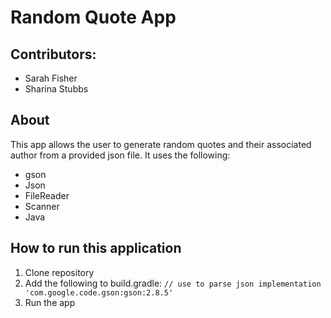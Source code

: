 # Random Quote App

## Contributors:
* Sarah Fisher
* Sharina Stubbs

## About
This app allows the user to generate random quotes and their associated author from a provided json file. It uses the following:
* gson
* Json
* FileReader
* Scanner
* Java

## How to run this application
1. Clone repository
2. Add the following to build.gradle: 
```// use to parse json implementation 'com.google.code.gson:gson:2.8.5'```
3. Run the app
